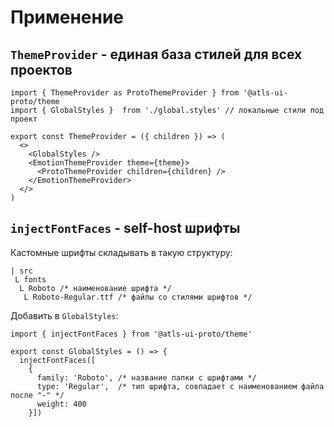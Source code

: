 # Применение

## `ThemeProvider` - единая база стилей для всех проектов
```
import { ThemeProvider as ProtoThemeProvider } from '@atls-ui-proto/theme
import { GlobalStyles }  from './global.styles' // локальные стили под проект

export const ThemeProvider = ({ children }) => (
  <>
    <GlobalStyles />
    <EmotionThemeProvider theme={theme}>
      <ProtoThemeProvider children={children} />
    </EmotionThemeProvider>
  </>
)
```

## `injectFontFaces` - self-host шрифты

Кастомные шрифты складывать в такую структуру:
```
| src
 L fonts
  L Roboto /* наименование шрифта */
   L Roboto-Regular.ttf /* файлы со стилями шрифтов */
```
Добавить в `GlobalStyles`:

```
import { injectFontFaces } from '@atls-ui-proto/theme'

export const GlobalStyles = () => {
  injectFontFaces([
    { 
      family: 'Roboto', /* название папки с шрифтами */
      type: 'Regular',  /* тип шрифта, совпадает с наименованием файла после "-" */
      weight: 400 
    }])
```
